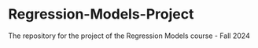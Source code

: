 # Regression-Models-Project
The repository for the project of the Regression Models course - Fall 2024
